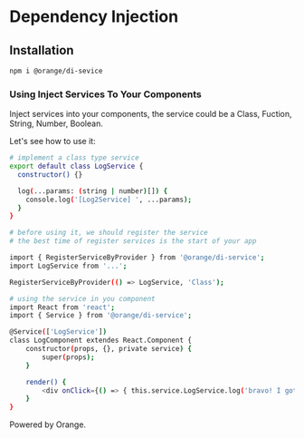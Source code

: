 
Dependency Injection
=========================

## Installation
```sh
npm i @orange/di-sevice
```
### Using Inject Services To Your Components

Inject services into your components, the service could be a Class, Fuction, String, Number, Boolean.

Let's see how to use it:

```bash
# implement a class type service
export default class LogService {
  constructor() {}

  log(...params: (string | number)[]) {
    console.log('[Log2Service] ', ...params);
  }
}

# before using it, we should register the service
# the best time of register services is the start of your app

import { RegisterServiceByProvider } from '@orange/di-service';
import LogService from '...';

RegisterServiceByProvider(() => LogService, 'Class');

# using the service in you component
import React from 'react';
import { Service } from '@orange/di-service';

@Service(['LogService'])
class LogComponent extendes React.Component {
    constructor(props, {}, private service) {
        super(props);
    }

    render() {
        <div onClick={() => { this.service.LogService.log('bravo! I got score 211!') }}>Click to Log<div>
    }
}
```

Powered by Orange.
